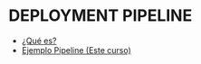 DEPLOYMENT PIPELINE
===================

* [¿Qué es?](http://develenv.softwaresano.com/deploymentPipeline/index.html)
* [Ejemplo Pipeline (Este curso)](./example.html)